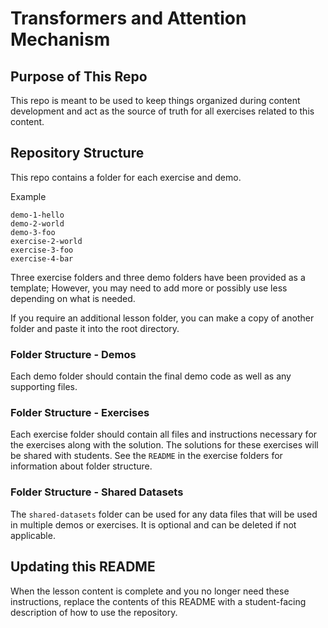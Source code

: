 # Transformers and Attention Mechanism

## Purpose of This Repo

This repo is meant to be used to keep things organized during content development and act as the source of truth for all exercises related to this content.

## Repository Structure

This repo contains a folder for each exercise and demo.

Example
```
demo-1-hello
demo-2-world
demo-3-foo
exercise-2-world
exercise-3-foo
exercise-4-bar
```

Three exercise folders and three demo folders have been provided as a template; However, you may need to add more or possibly use less depending on what is needed.

If you require an additional lesson folder, you can make a copy of another folder and paste it into the root directory.

### Folder Structure - Demos

Each demo folder should contain the final demo code as well as any supporting files.

### Folder Structure - Exercises

Each exercise folder should contain all files and instructions necessary for the exercises along with the solution. The solutions for these exercises will be shared with students. See the `README` in the exercise folders for information about folder structure.

### Folder Structure - Shared Datasets

The `shared-datasets` folder can be used for any data files that will be used in multiple demos or exercises. It is optional and can be deleted if not applicable.

## Updating this README

When the lesson content is complete and you no longer need these instructions, replace the contents of this README with a student-facing description of how to use the repository.
